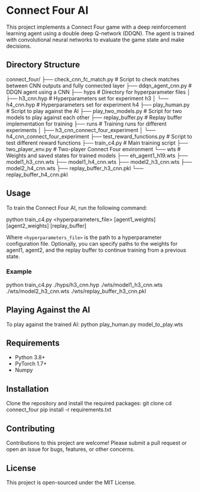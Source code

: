 # Connect Four AI
This project implements a Connect Four game with a deep reinforcement learning agent using a double deep Q-network (DDQN). The agent is trained with convolutional neural networks to evaluate the game state and make decisions.

## Directory Structure
connect_four/
├── check_cnn_fc_match.py # Script to check matches between CNN outputs and fully connected layer
├── ddqn_agent_cnn.py # DDQN agent using a CNN
├── hyps # Directory for hyperparameter files
│ ├── h3_cnn.hyp # Hyperparameters set for experiment h3
│ └── h4_cnn.hyp # Hyperparameters set for experiment h4
├── play_human.py # Script to play against the AI
├── play_two_models.py # Script for two models to play against each other
├── replay_buffer.py # Replay buffer implementation for training
├── runs # Training runs for different experiments
│ ├── h3_cnn_connect_four_experiment
│ └── h4_cnn_connect_four_experiment
├── test_reward_functions.py # Script to test different reward functions
├── train_c4.py # Main training script
├── two_player_env.py # Two-player Connect Four environment
└── wts # Weights and saved states for trained models
├── eh_agent1_h19.wts
├── model1_h3_cnn.wts
├── model1_h4_cnn.wts
├── model2_h3_cnn.wts
├── model2_h4_cnn.wts
├── replay_buffer_h3_cnn.pkl
└── replay_buffer_h4_cnn.pkl

## Usage
To train the Connect Four AI, run the following command:

python train_c4.py <hyperparameters_file> [agent1_weights] [agent2_weights] [replay_buffer]


Where `<hyperparameters_file>` is the path to a hyperparameter configuration file. Optionally, you can specify paths to the weights for agent1, agent2, and the replay buffer to continue training from a previous state.

### Example
python train_c4.py ./hyps/h3_cnn.hyp ./wts/model1_h3_cnn.wts ./wts/model2_h3_cnn.wts ./wts/replay_buffer_h3_cnn.pkl


## Playing Against the AI
To play against the trained AI:
python play_human.py model_to_play.wts


## Requirements
- Python 3.8+
- PyTorch 1.7+
- Numpy

## Installation
Clone the repository and install the required packages:
git clone <repository-url>
cd connect_four
pip install -r requirements.txt

## Contributing
Contributions to this project are welcome! Please submit a pull request or open an issue for bugs, features, or other concerns.

## License
This project is open-sourced under the MIT License.
